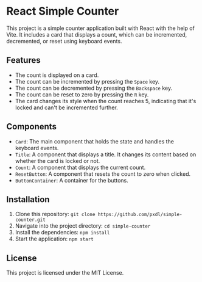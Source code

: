 # React Simple Counter

This project is a simple counter application built with React with the help of Vite. It includes a card that displays a count, which can be incremented, decremented, or reset using keyboard events.

## Features

- The count is displayed on a card.
- The count can be incremented by pressing the `Space` key.
- The count can be decremented by pressing the `Backspace` key.
- The count can be reset to zero by pressing the `R` key.
- The card changes its style when the count reaches 5, indicating that it's locked and can't be incremented further.

## Components

- `Card`: The main component that holds the state and handles the keyboard events.
- `Title`: A component that displays a title. It changes its content based on whether the card is locked or not.
- `Count`: A component that displays the current count.
- `ResetButton`: A component that resets the count to zero when clicked.
- `ButtonContainer`: A container for the buttons.

## Installation

1. Clone this repository: `git clone https://github.com/pxdl/simple-counter.git`
2. Navigate into the project directory: `cd simple-counter`
3. Install the dependencies: `npm install`
4. Start the application: `npm start`

## License

This project is licensed under the MIT License.

